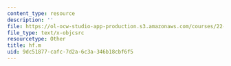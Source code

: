```yaml
---
content_type: resource
description: ''
file: https://ol-ocw-studio-app-production.s3.amazonaws.com/courses/22-312-engineering-of-nuclear-reactors-fall-2015/9dc51877cafc7d2a6c3a346b18cbf6f5_hf.m
file_type: text/x-objcsrc
resourcetype: Other
title: hf.m
uid: 9dc51877-cafc-7d2a-6c3a-346b18cbf6f5
---
```

